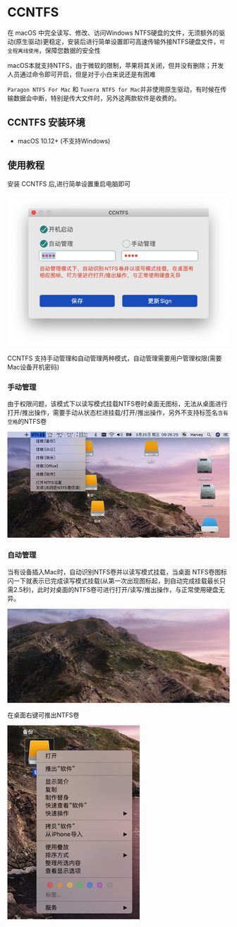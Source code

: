 # CCNTFS

在 macOS 中完全读写、修改、访问Windows NTFS硬盘的文件，无须额外的驱动(原生驱动)更稳定，安装后进行简单设置即可高速传输外接NTFS硬盘文件，`可全程离线使用`，保障您数据的安全性

macOS本就支持NTFS，由于微软的限制，苹果将其关闭，但并没有删除；开发人员通过命令即可开启，但是对于小白来说还是有困难

`Paragon NTFS For Mac` 和 `Tuxera NTFS for Mac`并非使用原生驱动，有时候在传输数据会中断，特别是传大文件时，另外这两款软件是收费的。

## CCNTFS 安装环境
- macOS 10.12+ (不支持Windows)

## 使用教程

安装 CCNTFS 后,进行简单设置重启电脑即可

![](image/setting.jpg)

CCNTFS 支持手动管理和自动管理两种模式，自动管理需要用户管理权限(需要Mac设备开机密码)

### 手动管理
由于权限问题，该模式下以读写模式挂载NTFS卷时桌面无图标，无法从桌面进行打开/推出操作，需要手动从状态栏进挂载/打开/推出操作，另外不支持标签名`含有空格`的NTFS卷

![](image/status.jpg)

### 自动管理
当有设备插入Mac时，自动识别NTFS卷并以读写模式挂载，当桌面 NTFS卷图标闪一下就表示已完成读写模式挂载(从第一次出现图标起，到自动完成挂载最长只需2.5秒)，此时对桌面的NTFS卷可进行打开/读写/推出操作，与正常使用硬盘无异。

![](image/show.gif)

在桌面右键可推出NTFS卷

![](image/auto_right.jpg)
